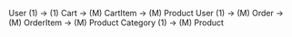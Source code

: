 User (1) → (1) Cart → (M) CartItem → (M) Product
User (1) → (M) Order → (M) OrderItem → (M) Product
Category (1) → (M) Product